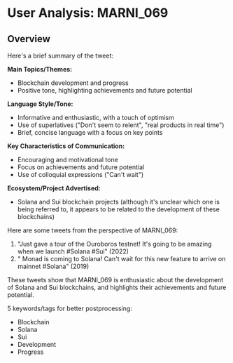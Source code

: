 # User Analysis: MARNI_069

## Overview

Here's a brief summary of the tweet:

**Main Topics/Themes:**

* Blockchain development and progress
* Positive tone, highlighting achievements and future potential

**Language Style/Tone:**

* Informative and enthusiastic, with a touch of optimism
* Use of superlatives ("Don't seem to relent", "real products in real time")
* Brief, concise language with a focus on key points

**Key Characteristics of Communication:**

* Encouraging and motivational tone
* Focus on achievements and future potential
* Use of colloquial expressions ("Can't wait")

**Ecosystem/Project Advertised:**

* Solana and Sui blockchain projects (although it's unclear which one is being referred to, it appears to be related to the development of these blockchains)

Here are some tweets from the perspective of MARNI_069:

1. "Just gave a tour of the Ouroboros testnet! It's going to be amazing when we launch #Solana #Sui" (2022)
2. " Monad is coming to Solana! Can't wait for this new feature to arrive on mainnet #Solana" (2019)

These tweets show that MARNI_069 is enthusiastic about the development of Solana and Sui blockchains, and highlights their achievements and future potential.

5 keywords/tags for better postprocessing:

* Blockchain
* Solana
* Sui
* Development
* Progress